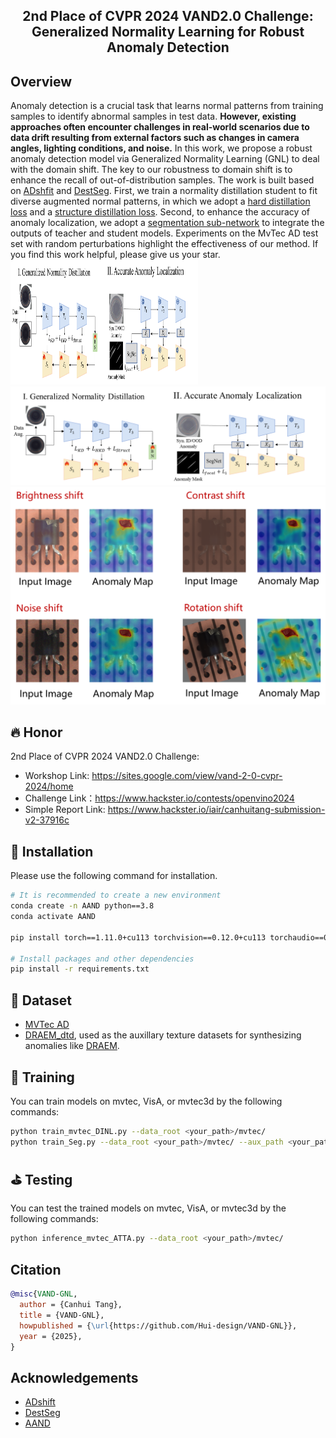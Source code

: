 
<h2 align="center">
2nd Place of CVPR 2024 VAND2.0 Challenge: Generalized Normality Learning for Robust Anomaly Detection
</h2>

## Overview
Anomaly detection is a crucial task that learns normal patterns from training samples to identify abnormal samples in test data. **However, existing approaches often encounter challenges in real-world scenarios due to data drift resulting from external factors such as changes in camera angles, lighting conditions, and noise.** In this work, we propose a robust anomaly detection model via Generalized Normality Learning (GNL) to deal with the domain shift. The key to our robustness to domain shift is to enhance the recall of out-of-distribution samples. The work is built based on [ADshfit](https://github.com/mala-lab/ADShift) and [DestSeg](https://github.com/apple/ml-destseg). First, we train a normality distillation student to fit diverse augmented normal patterns, in which we adopt a [hard distillation loss](https://github.com/Hui-design/AAND) and a [structure distillation loss](https://arxiv.org/abs/2402.17091). Second, to enhance the accuracy of anomaly localization, we adopt a [segmentation sub-network](https://github.com/mala-lab/ADShift) to integrate the outputs of teacher and student models. Experiments on the MvTec AD test set with random perturbations highlight the effectiveness of our method. If you find this work helpful, please give us your star.
<img src=asserts/pipeline.jpg width="300" height="200">
![pipeline](asserts/pipeline.jpg)
![visual](asserts/demo.jpg)

## 🔥 Honor
2nd Place of CVPR 2024 VAND2.0 Challenge:
- Workshop Link: https://sites.google.com/view/vand-2-0-cvpr-2024/home
- Challenge Link：https://www.hackster.io/contests/openvino2024
- Simple Report Link: https://www.hackster.io/iair/canhuitang-submission-v2-37916c

## 🔧  Installation

Please use the following command for installation.

```bash
# It is recommended to create a new environment
conda create -n AAND python==3.8
conda activate AAND

pip install torch==1.11.0+cu113 torchvision==0.12.0+cu113 torchaudio==0.11.0 --extra-index-url https://download.pytorch.org/whl/cu113

# Install packages and other dependencies
pip install -r requirements.txt
```


## 💾 Dataset

- [MVTec AD](https://www.mvtec.com/company/research/datasets/mvtec-ad)
- [DRAEM_dtd](https://www.robots.ox.ac.uk/~vgg/data/dtd/), used as the auxillary texture datasets for synthesizing anomalies like [DRAEM](https://github.com/VitjanZ/DRAEM). 



## 🚅 Training
You can train models on mvtec, VisA, or mvtec3d by the following commands:
```bash
python train_mvtec_DINL.py --data_root <your_path>/mvtec/  
python train_Seg.py --data_root <your_path>/mvtec/ --aux_path <your_path>/dtd/images
```


## ⛳ Testing
You can test the trained models on mvtec, VisA, or mvtec3d by the following commands:
```bash
python inference_mvtec_ATTA.py --data_root <your_path>/mvtec/    
```

## Citation
```bibtex
@misc{VAND-GNL,
  author = {Canhui Tang},
  title = {VAND-GNL},
  howpublished = {\url{https://github.com/Hui-design/VAND-GNL}},
  year = {2025},
}
```


## Acknowledgements
- [ADshift](https://github.com/mala-lab/ADShift)
- [DestSeg](https://github.com/apple/ml-destseg)
- [AAND](https://github.com/Hui-design/AAND)



